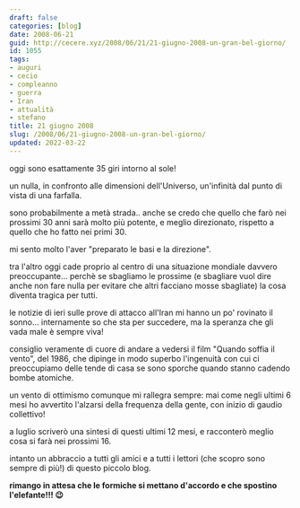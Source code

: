 ```yaml
---
draft: false
categories: [blog]
date: 2008-06-21
guid: http://cecere.xyz/2008/06/21/21-giugno-2008-un-gran-bel-giorno/
id: 1055
tags:
- auguri
- cecio
- compleanno
- guerra
- Iran
- attualità
- stefano
title: 21 giugno 2008
slug: /2008/06/21-giugno-2008-un-gran-bel-giorno/
updated: 2022-03-22
---
```


oggi sono esattamente 35 giri intorno al sole!

un nulla, in confronto alle dimensioni dell'Universo, un'infinità dal punto di vista di una farfalla.

sono probabilmente a metà strada.. anche se credo che quello che farò nei prossimi 30 anni sarà molto più potente, e meglio direzionato, rispetto a quello che ho fatto nei primi 30.

mi sento molto l'aver "preparato le basi e la direzione".

tra l'altro oggi cade proprio al centro di una situazione mondiale davvero preoccupante… perchè se sbagliamo le prossime (e sbagliare vuol dire anche non fare nulla per evitare che altri facciano mosse sbagliate) la cosa diventa tragica per tutti.

le notizie di ieri sulle prove di attacco all'Iran mi hanno un po' rovinato il sonno… internamente so che sta per succedere, ma la speranza che gli vada male è sempre viva!

consiglio veramente di cuore di andare a vedersi il film "Quando soffia il vento", del 1986, che dipinge in modo superbo l'ingenuità con cui ci preoccupiamo delle tende di casa se sono sporche quando stanno cadendo bombe atomiche.

un vento di ottimismo comunque mi rallegra sempre: mai come negli ultimi 6 mesi ho avvertito l'alzarsi della frequenza della gente, con inizio di gaudio collettivo!

a luglio scriverò una sintesi di questi ultimi 12 mesi, e racconterò meglio cosa si farà nei prossimi 16.

intanto un abbraccio a tutti gli amici e a tutti i lettori (che scopro sono sempre di più!) di questo piccolo blog.
  
**rimango in attesa che le formiche si mettano d'accordo e che spostino l'elefante!!! 😉**